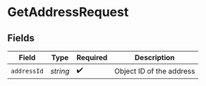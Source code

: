 # GetAddressRequest


## Fields

| Field                    | Type                     | Required                 | Description              |
| ------------------------ | ------------------------ | ------------------------ | ------------------------ |
| `addressId`              | *string*                 | :heavy_check_mark:       | Object ID of the address |
